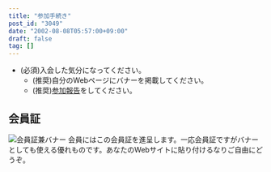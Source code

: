 ```yaml
---
title: "参加手続き"
post_id: "3049"
date: "2002-08-08T05:57:00+09:00"
draft: false
tag: []
---
```



* (必須)入会した気分になってください。
  * (推奨)自分のWebページにバナーを掲載してください。
  * (推奨)[参加報告](https://twitter.com/danmaq)をしてください。
## 会員証
![会員証兼バナー](/wp-content/uploads/2002/08/mine.png) 会員にはこの会員証を進呈します。一応会員証ですがバナーとしても使える優れものです。あなたのWebサイトに貼り付けるなりご自由にどうぞ。
